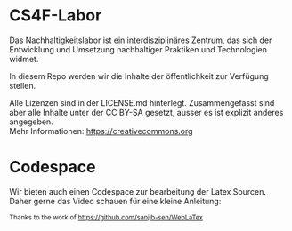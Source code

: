 # CS4F-Labor

Das Nachhaltigkeitslabor ist ein interdisziplinäres Zentrum, das sich der Entwicklung und Umsetzung
nachhaltiger Praktiken und Technologien widmet.    

In diesem Repo werden wir die Inhalte der öffentlichkeit zur Verfügung stellen. 

Alle Lizenzen sind in der LICENSE.md hinterlegt. Zusammengefasst sind aber alle Inhalte unter der CC BY-SA gesetzt, ausser es ist explizit anderes angegeben.      
Mehr Informationen: https://creativecommons.org      



# Codespace 
Wir bieten auch einen Codespace zur bearbeitung der Latex Sourcen. Daher gerne das Video schauen für eine kleine Anleitung:


<small>Thanks to the work of https://github.com/sanjib-sen/WebLaTex</small>
